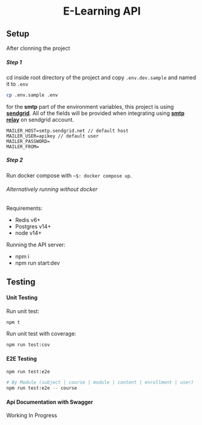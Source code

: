 <div align="center">
<h1>E-Learning API</h1>
</div>

## Setup
After clonning the project

##### Step 1
cd inside root directory of the project and copy `.env.dev.sample` and named it to `.env`
```bash
cp .env.sample .env
```

for the **smtp** part of the environment variables, this project is using **[sendgrid](https://sendgrid.com/)**.
All of the fields will be provided when integrating using **[smtp relay](https://app.sendgrid.com/guide/integrate/langs/smtp)** on sendgrid account.
```
MAILER_HOST=smtp.sendgrid.net // default host
MAILER_USER=apikey // default user
MAILER_PASSWORD=
MAILER_FROM=
```

##### Step 2
Run docker compose with `~$: docker compose up`.

###### Alternatively running without docker
Requirements:
- Redis v6+
- Postgres v14+
- node v14+

Running the API server:
- npm i
- npm run start:dev


## Testing

#### Unit Testing
Run unit test:
```bash
npm t
```

Run unit test with coverage:
```bash
npm run test:cov
```

#### E2E Testing
```bash
npm run test:e2e

# By Module (subject | course | module | content | enrollment | user)
npm run test:e2e -- course
```

#### Api Documentation with Swagger
Working In Progress
